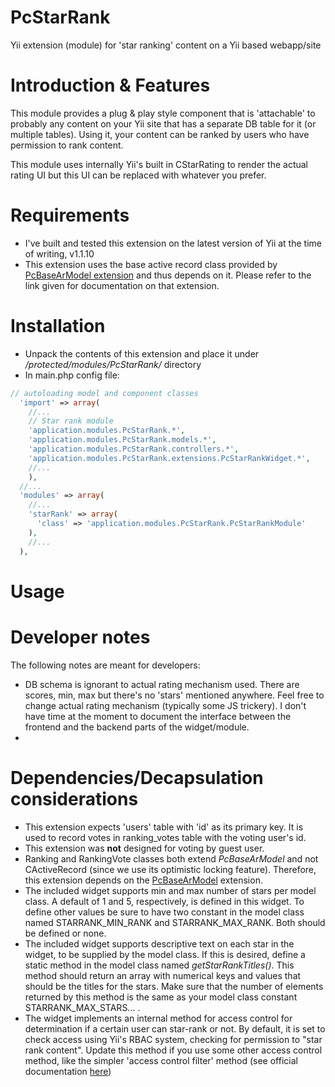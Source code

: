 PcStarRank
==========

Yii extension (module) for 'star ranking' content on a Yii based webapp/site

# Introduction & Features

This module provides a plug & play style component that is 'attachable' to probably any content on your Yii site that has a separate DB table for it (or multiple tables). Using it, your content can be ranked by users who have permission to rank content.

This module uses internally Yii's built in CStarRating to render the actual rating UI but this UI can be replaced with whatever you prefer.

# Requirements

* I've built and tested this extension on the latest version of Yii at the time of writing, v1.1.10
* This extension uses the base active record class provided by [PcBaseArModel extension](http://www.yiiframework.com/extension/pcbasearmodel/) and thus depends on it. Please refer to the link given for documentation on that extension.

# Installation

* Unpack the contents of this extension and place it under */protected/modules/PcStarRank/* directory
* In main.php config file:

```php
// autoloading model and component classes
  'import' => array(
    //...
    // Star rank module
    'application.modules.PcStarRank.*',
    'application.modules.PcStarRank.models.*',
    'application.modules.PcStarRank.controllers.*',
    'application.modules.PcStarRank.extensions.PcStarRankWidget.*',
    //...
    ),
  //...
  'modules' => array(
    //...
    'starRank' => array(
      'class' => 'application.modules.PcStarRank.PcStarRankModule'
    ),
    //...
  ),
```

# Usage

# Developer notes

The following notes are meant for developers:
* DB schema is ignorant to actual rating mechanism used. There are scores, min, max but there's no 'stars' mentioned anywhere. Feel free to change actual rating mechanism (typically some JS trickery). I don't have time at the moment to document the interface between the frontend and the backend parts of the widget/module.
* 


# Dependencies/Decapsulation considerations

* This extension expects 'users' table with 'id' as its primary key. It is used to record votes in ranking_votes table with the voting user's id.
* This extension was **not** designed for voting by guest user.
* Ranking and RankingVote classes both extend *PcBaseArModel* and not CActiveRecord (since we use its optimistic locking feature). Therefore, this extension depends on the [PcBaseArModel](http://www.yiiframework.com/extension/pcbasearmodel/) extension.
* The included widget supports min and max number of stars per model class. A default of 1 and 5, respectively, is defined in this widget. To define other values be sure to have two constant in the model class named STARRANK_MIN_RANK and STARRANK_MAX_RANK. Both should be defined or none.
* The included widget supports descriptive text on each star in the widget, to be supplied by the model class. If this is desired, define a static method in the model class named *getStarRankTitles()*. This method should return an array with numerical keys and values that should be the titles for the stars. Make sure that the number of elements returned by this method is the same as your model class constant STARRANK_MAX_STARS... .
* The widget implements an internal method for access control for determination if a certain user can star-rank or not. By default, it is set to check access using Yii's RBAC system, checking for permission to "star rank content". Update this method if you use some other access control method, like the simpler 'access control filter' method (see official documentation [here](http://www.yiiframework.com/doc/guide/1.1/en/topics.auth#access-control-filter))
                          




